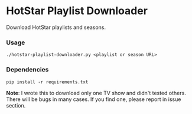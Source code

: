 # HotStar Playlist Downloader

Download HotStar playlists and seasons.

### Usage
```shell
./hotstar-playlist-downloader.py <playlist or season URL>
```

### Dependencies

````shell
pip install -r requirements.txt
````

**Note**: I wrote this to download only one TV show and didn't tested others. There will be bugs in many cases. If you find one, please report in issue section.
